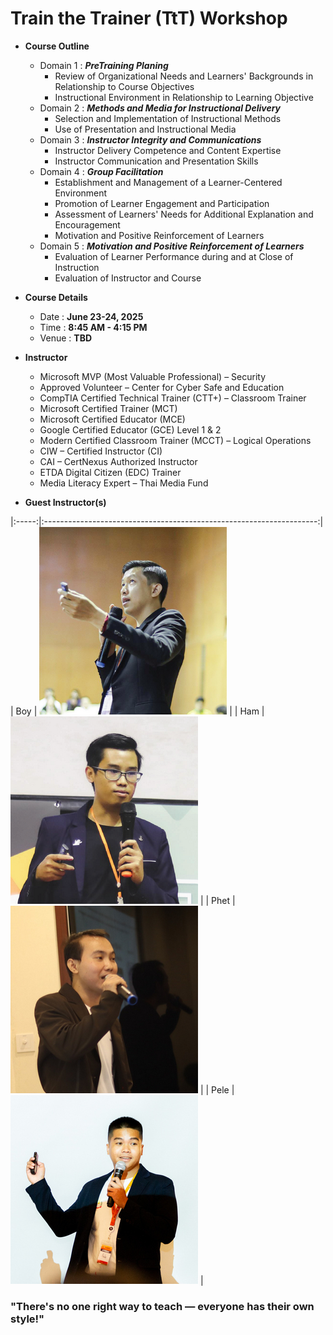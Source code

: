 # Train the Trainer (TtT) Workshop

+ **Course Outline**
	+ Domain 1 : ***PreTraining Planing***
		+ Review of Organizational Needs and Learners' Backgrounds in Relationship to Course Objectives
		+ Instructional Environment in Relationship to Learning Objective
	+ Domain 2 : ***Methods and Media for Instructional Delivery***
		+ Selection and Implementation of Instructional Methods
		+ Use of Presentation and Instructional Media
	+ Domain 3 : ***Instructor Integrity and Communications***
		+ Instructor Delivery Competence and Content Expertise
		+ Instructor Communication and Presentation Skills
	+ Domain 4 : ***Group Facilitation***
		+ Establishment and Management of a Learner-Centered Environment
		+ Promotion of Learner Engagement and Participation
		+ Assessment of Learners' Needs for Additional Explanation and Encouragement
		+ Motivation and Positive Reinforcement of Learners
	+ Domain 5 : ***Motivation and Positive Reinforcement of Learners***
		+ Evaluation of Learner Performance during and at Close of Instruction
		+ Evaluation of Instructor and Course

+ **Course Details**
	+ Date : **June 23-24, 2025**
	+ Time : **8:45 AM - 4:15 PM**
	+ Venue : **TBD**

+ **Instructor**
	+ Microsoft MVP (Most Valuable Professional) – Security
	+ Approved Volunteer – Center for Cyber Safe and Education
	+ CompTIA Certified Technical Trainer (CTT+) – Classroom Trainer
	+ Microsoft Certified Trainer (MCT)
	+ Microsoft Certified Educator (MCE)
	+ Google Certified Educator (GCE) Level 1 & 2
	+ Modern Certified Classroom Trainer (MCCT) – Logical Operations
	+ CIW – Certified Instructor (CI)
	+ CAI – CertNexus Authorized Instructor
	+ ETDA Digital Citizen (EDC) Trainer
	+ Media Literacy Expert – Thai Media Fund
+ **Guest Instructor(s)**


|:-----:|:--------------------------------------------------------------------:|
| Boy   |  ![Boy](TAs/Boy.png "SysAdmin Day 2023 - Live in Vientiane")         |
| Ham   |  ![Ham](TAs/Ham.png "SysAdmin Day 2023 - Live in Vientiane")         |
| Phet  |  ![Sayphet](TAs/Sayphet.png "SysAdmin Day 2024 - Live in4Vientiane") |
| Pele  |  ![Pele](TAs/Pele.jpg "LANOG 2.0")                                   |


	
### "There's no one right way to teach — everyone has their own style!"

